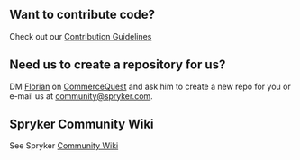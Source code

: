 ## Want to contribute code?
Check out our [Contribution Guidelines](https://github.com/spryker-community/docs/blob/main/CONTRIBUTE.md)

## Need us to create a repository for us?
DM [Florian](https://forum.commercequest.space/profile/fsmeier) on [CommerceQuest](https://commercequest.space/) and ask him to create a new repo for you or e-mail us at community@spryker.com.

## Spryker Community Wiki
See Spryker [Community Wiki](https://github.com/spryker-community/docs/wiki) 
